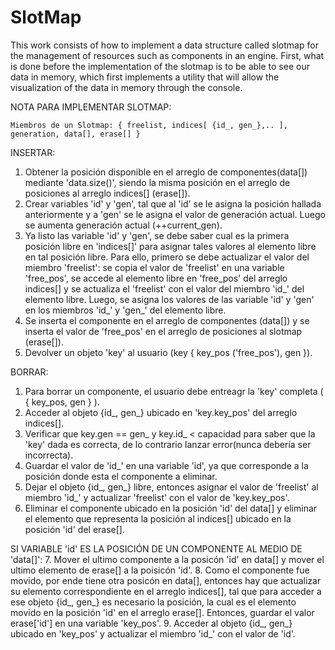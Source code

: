 # SlotMap
This work consists of how to implement a data structure called slotmap for the management of resources such as components in an engine. First, what is done before the implementation of the slotmap is to be able to see our data in memory, which first implements a utility that will allow the visualization of the data in memory through the console.

NOTA PARA IMPLEMENTAR SLOTMAP:

    Miembros de un Slotmap: { freelist, indices[ {id_, gen_},.. ], generation, data[], erase[] }

INSERTAR:
 1. Obtener la posición disponible en el arreglo de componentes(data[]) mediante 'data.size()', siendo la misma posición en el arreglo de posiciones al arreglo indices[] (erase[]).
 2. Crear variables 'id' y 'gen', tal que al 'id' se le asigna la posición hallada anteriormente y a 'gen' se le asigna el valor de generación actual. Luego se aumenta generación actual (++current_gen).
 3. Ya listo las variable 'id' y 'gen', se debe saber cual es la primera posición libre en 'indices[]' para asignar tales valores al elemento libre en tal posición libre. 
 Para ello, primero se debe actualizar el valor del miembro 'freelist': se copia el valor de 'freelist' en una variable 'free_pos', se accede al elemento libre en 'free_pos' del arreglo indices[] y se actualiza el 'freelist' con el valor del miembro 'id_' del elemento libre.
 Luego, se asigna los valores de las variable 'id' y 'gen' en los miembros 'id_' y 'gen_' del elemento libre.
 4. Se inserta el componente en el arreglo de componentes (data[]) y se inserta el valor de 'free_pos' en el arreglo de posiciones al slotmap (erase[]).
 5. Devolver un objeto 'key' al usuario (key { key_pos ('free_pos'), gen }).

BORRAR:
 1. Para borrar un componente, el usuario debe entreagr la 'key' completa ( { key_pos, gen } ).
 2. Acceder al objeto {id_, gen_} ubicado en 'key.key_pos' del arreglo indices[].
 3. Verificar que key.gen == gen_ y key.id_ < capacidad para saber que la 'key' dada es correcta, de lo contrario lanzar error(nunca debería ser incorrecta).
 4. Guardar el valor de 'id_' en una variable 'id', ya que corresponde a la posición donde esta el componente a eliminar.
 5. Dejar el objeto {id_, gen_} libre, entonces asignar el valor de 'freelist' al miembro 'id_' y actualizar 'freelist' con el valor de 'key.key_pos'. 
 6. Eliminar el componente ubicado en la posición 'id' del data[] y eliminar el elemento que representa la posición al indices[] ubicado en la posición 'id' del erase[].

 SI VARIABLE 'id' ES LA POSICIÓN DE UN COMPONENTE AL MEDIO DE 'data[]': 
  7. Mover el ultimo componente a la posicón 'id' en data[] y mover el ultimo elemento de erase[] a la poisicón 'id'.
  8. Como el componente fue movido, por ende tiene otra posicón en data[], entonces hay que actualizar su elemento correspondiente en el arreglo indices[], tal que para acceder a ese objeto {id_, gen_} es necesario la posición, la cual es el elemento movido en la posición 'id' en el arreglo erase[]. Entonces, guardar el valor erase['id'] en una variable 'key_pos'.
  9. Acceder al objeto {id_, gen_} ubicado en 'key_pos' y actualizar el miembro 'id_' con el valor de 'id'.
